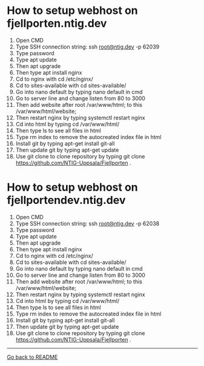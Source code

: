 # How to setup webhost on fjellporten.ntig.dev

1. Open CMD
2. Type SSH connection string: ssh root@ntig.dev -p 62039
3. Type password
4. Type apt update
5. Then apt upgrade
6. Then type apt install nginx
7. Cd to nginx with cd /etc/nginx/
8. Cd to sites-available with cd sites-available/
9. Go into nano default by typing nano default in cmd
10. Go to server line and change listen from 80 to 3000
11. Then add website after root /var/www/html; to this /var/www/html/website;
12. Then restart nginx by typing systemctl restart nginx
13. Cd into html by typing cd /var/www/html/
14. Then type ls to see all files in html
15. Type rm index to remove the autocreated index file in html
16. Install git by typing apt-get install git-all
17. Then update git by typing apt-get update
18. Use git clone to clone repository by typing git clone https://github.com/NTIG-Uppsala/Fjellporten .

# How to setup webhost on fjellportendev.ntig.dev

1. Open CMD
2. Type SSH connection string: ssh root@ntig.dev -p 62038
3. Type password
4. Type apt update
5. Then apt upgrade
6. Then type apt install nginx
7. Cd to nginx with cd /etc/nginx/
8. Cd to sites-available with cd sites-available/
9. Go into nano default by typing nano default in cmd
10. Go to server line and change listen from 80 to 3000
11. Then add website after root /var/www/html; to this /var/www/html/website;
12. Then restart nginx by typing systemctl restart nginx
13. Cd into html by typing cd /var/www/html/
14. Then type ls to see all files in html
15. Type rm index to remove the autocreated index file in html
16. Install git by typing apt-get install git-all
17. Then update git by typing apt-get update
18. Use git clone to clone repository by typing git clone https://github.com/NTIG-Uppsala/Fjellporten .

---
[Go back to README](../README.md)
